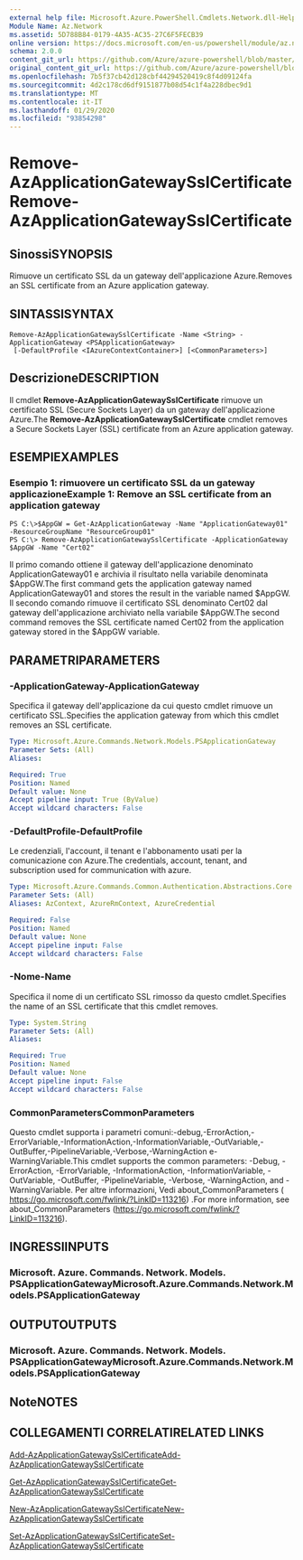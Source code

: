 ```yaml
---
external help file: Microsoft.Azure.PowerShell.Cmdlets.Network.dll-Help.xml
Module Name: Az.Network
ms.assetid: 5D788B84-0179-4A35-AC35-27C6F5FECB39
online version: https://docs.microsoft.com/en-us/powershell/module/az.network/remove-azapplicationgatewaysslcertificate
schema: 2.0.0
content_git_url: https://github.com/Azure/azure-powershell/blob/master/src/Network/Network/help/Remove-AzApplicationGatewaySslCertificate.md
original_content_git_url: https://github.com/Azure/azure-powershell/blob/master/src/Network/Network/help/Remove-AzApplicationGatewaySslCertificate.md
ms.openlocfilehash: 7b5f37cb42d128cbf44294520419c8f4d09124fa
ms.sourcegitcommit: 4d2c178cd6df9151877b08d54c1f4a228dbec9d1
ms.translationtype: MT
ms.contentlocale: it-IT
ms.lasthandoff: 01/29/2020
ms.locfileid: "93854298"
---
```

# <span data-ttu-id="78f20-101">Remove-AzApplicationGatewaySslCertificate</span><span class="sxs-lookup"><span data-stu-id="78f20-101">Remove-AzApplicationGatewaySslCertificate</span></span>

## <span data-ttu-id="78f20-102">Sinossi</span><span class="sxs-lookup"><span data-stu-id="78f20-102">SYNOPSIS</span></span>
<span data-ttu-id="78f20-103">Rimuove un certificato SSL da un gateway dell'applicazione Azure.</span><span class="sxs-lookup"><span data-stu-id="78f20-103">Removes an SSL certificate from an Azure application gateway.</span></span>

## <span data-ttu-id="78f20-104">SINTASSI</span><span class="sxs-lookup"><span data-stu-id="78f20-104">SYNTAX</span></span>

```
Remove-AzApplicationGatewaySslCertificate -Name <String> -ApplicationGateway <PSApplicationGateway>
 [-DefaultProfile <IAzureContextContainer>] [<CommonParameters>]
```

## <span data-ttu-id="78f20-105">Descrizione</span><span class="sxs-lookup"><span data-stu-id="78f20-105">DESCRIPTION</span></span>
<span data-ttu-id="78f20-106">Il cmdlet **Remove-AzApplicationGatewaySslCertificate** rimuove un certificato SSL (Secure Sockets Layer) da un gateway dell'applicazione Azure.</span><span class="sxs-lookup"><span data-stu-id="78f20-106">The **Remove-AzApplicationGatewaySslCertificate** cmdlet removes a Secure Sockets Layer (SSL) certificate from an Azure application gateway.</span></span>

## <span data-ttu-id="78f20-107">ESEMPI</span><span class="sxs-lookup"><span data-stu-id="78f20-107">EXAMPLES</span></span>

### <span data-ttu-id="78f20-108">Esempio 1: rimuovere un certificato SSL da un gateway applicazione</span><span class="sxs-lookup"><span data-stu-id="78f20-108">Example 1: Remove an SSL certificate from an application gateway</span></span>
```
PS C:\>$AppGW = Get-AzApplicationGateway -Name "ApplicationGateway01" -ResourceGroupName "ResourceGroup01"
PS C:\> Remove-AzApplicationGatewaySslCertificate -ApplicationGateway $AppGW -Name "Cert02"
```

<span data-ttu-id="78f20-109">Il primo comando ottiene il gateway dell'applicazione denominato ApplicationGateway01 e archivia il risultato nella variabile denominata $AppGW.</span><span class="sxs-lookup"><span data-stu-id="78f20-109">The first command gets the application gateway named ApplicationGateway01 and stores the result in the variable named $AppGW.</span></span>
<span data-ttu-id="78f20-110">Il secondo comando rimuove il certificato SSL denominato Cert02 dal gateway dell'applicazione archiviato nella variabile $AppGW.</span><span class="sxs-lookup"><span data-stu-id="78f20-110">The second command removes the SSL certificate named Cert02 from the application gateway stored in the $AppGW variable.</span></span>

## <span data-ttu-id="78f20-111">PARAMETRI</span><span class="sxs-lookup"><span data-stu-id="78f20-111">PARAMETERS</span></span>

### <span data-ttu-id="78f20-112">-ApplicationGateway</span><span class="sxs-lookup"><span data-stu-id="78f20-112">-ApplicationGateway</span></span>
<span data-ttu-id="78f20-113">Specifica il gateway dell'applicazione da cui questo cmdlet rimuove un certificato SSL.</span><span class="sxs-lookup"><span data-stu-id="78f20-113">Specifies the application gateway from which this cmdlet removes an SSL certificate.</span></span>

```yaml
Type: Microsoft.Azure.Commands.Network.Models.PSApplicationGateway
Parameter Sets: (All)
Aliases:

Required: True
Position: Named
Default value: None
Accept pipeline input: True (ByValue)
Accept wildcard characters: False
```

### <span data-ttu-id="78f20-114">-DefaultProfile</span><span class="sxs-lookup"><span data-stu-id="78f20-114">-DefaultProfile</span></span>
<span data-ttu-id="78f20-115">Le credenziali, l'account, il tenant e l'abbonamento usati per la comunicazione con Azure.</span><span class="sxs-lookup"><span data-stu-id="78f20-115">The credentials, account, tenant, and subscription used for communication with azure.</span></span>

```yaml
Type: Microsoft.Azure.Commands.Common.Authentication.Abstractions.Core.IAzureContextContainer
Parameter Sets: (All)
Aliases: AzContext, AzureRmContext, AzureCredential

Required: False
Position: Named
Default value: None
Accept pipeline input: False
Accept wildcard characters: False
```

### <span data-ttu-id="78f20-116">-Nome</span><span class="sxs-lookup"><span data-stu-id="78f20-116">-Name</span></span>
<span data-ttu-id="78f20-117">Specifica il nome di un certificato SSL rimosso da questo cmdlet.</span><span class="sxs-lookup"><span data-stu-id="78f20-117">Specifies the name of an SSL certificate that this cmdlet removes.</span></span>

```yaml
Type: System.String
Parameter Sets: (All)
Aliases:

Required: True
Position: Named
Default value: None
Accept pipeline input: False
Accept wildcard characters: False
```

### <span data-ttu-id="78f20-118">CommonParameters</span><span class="sxs-lookup"><span data-stu-id="78f20-118">CommonParameters</span></span>
<span data-ttu-id="78f20-119">Questo cmdlet supporta i parametri comuni:-debug,-ErrorAction,-ErrorVariable,-InformationAction,-InformationVariable,-OutVariable,-OutBuffer,-PipelineVariable,-Verbose,-WarningAction e-WarningVariable.</span><span class="sxs-lookup"><span data-stu-id="78f20-119">This cmdlet supports the common parameters: -Debug, -ErrorAction, -ErrorVariable, -InformationAction, -InformationVariable, -OutVariable, -OutBuffer, -PipelineVariable, -Verbose, -WarningAction, and -WarningVariable.</span></span> <span data-ttu-id="78f20-120">Per altre informazioni, Vedi about_CommonParameters ( https://go.microsoft.com/fwlink/?LinkID=113216) .</span><span class="sxs-lookup"><span data-stu-id="78f20-120">For more information, see about_CommonParameters (https://go.microsoft.com/fwlink/?LinkID=113216).</span></span>

## <span data-ttu-id="78f20-121">INGRESSI</span><span class="sxs-lookup"><span data-stu-id="78f20-121">INPUTS</span></span>

### <span data-ttu-id="78f20-122">Microsoft. Azure. Commands. Network. Models. PSApplicationGateway</span><span class="sxs-lookup"><span data-stu-id="78f20-122">Microsoft.Azure.Commands.Network.Models.PSApplicationGateway</span></span>

## <span data-ttu-id="78f20-123">OUTPUT</span><span class="sxs-lookup"><span data-stu-id="78f20-123">OUTPUTS</span></span>

### <span data-ttu-id="78f20-124">Microsoft. Azure. Commands. Network. Models. PSApplicationGateway</span><span class="sxs-lookup"><span data-stu-id="78f20-124">Microsoft.Azure.Commands.Network.Models.PSApplicationGateway</span></span>

## <span data-ttu-id="78f20-125">Note</span><span class="sxs-lookup"><span data-stu-id="78f20-125">NOTES</span></span>

## <span data-ttu-id="78f20-126">COLLEGAMENTI CORRELATI</span><span class="sxs-lookup"><span data-stu-id="78f20-126">RELATED LINKS</span></span>

[<span data-ttu-id="78f20-127">Add-AzApplicationGatewaySslCertificate</span><span class="sxs-lookup"><span data-stu-id="78f20-127">Add-AzApplicationGatewaySslCertificate</span></span>](./Add-AzApplicationGatewaySslCertificate.md)

[<span data-ttu-id="78f20-128">Get-AzApplicationGatewaySslCertificate</span><span class="sxs-lookup"><span data-stu-id="78f20-128">Get-AzApplicationGatewaySslCertificate</span></span>](./Get-AzApplicationGatewaySslCertificate.md)

[<span data-ttu-id="78f20-129">New-AzApplicationGatewaySslCertificate</span><span class="sxs-lookup"><span data-stu-id="78f20-129">New-AzApplicationGatewaySslCertificate</span></span>](./New-AzApplicationGatewaySslCertificate.md)

[<span data-ttu-id="78f20-130">Set-AzApplicationGatewaySslCertificate</span><span class="sxs-lookup"><span data-stu-id="78f20-130">Set-AzApplicationGatewaySslCertificate</span></span>](./Set-AzApplicationGatewaySslCertificate.md)


